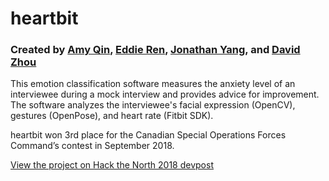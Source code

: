 # heartbit

### Created by [Amy Qin](https://github.com/amyhxqin), [Eddie Ren](https://github.com/EdwaRen), [Jonathan Yang](https://github.com/jono1202), and [David Zhou](https://github.com/dvd-z)

This emotion classification software measures the anxiety level of an interviewee during a mock interview and provides advice for improvement. The software analyzes the interviewee's facial expression (OpenCV), gestures (OpenPose), and heart rate (Fitbit SDK).

heartbit won 3rd place for the Canadian Special Operations Forces Command’s contest in September 2018.

[View the project on Hack the North 2018 devpost](https://devpost.com/software/heartbit-03jlnr)
